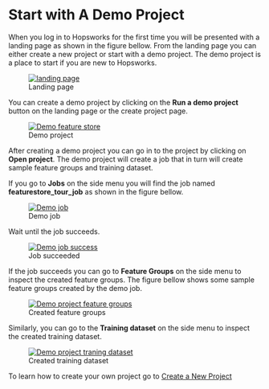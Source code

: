# Start with A Demo Project

When you log in to Hopsworks for the first time you will be presented with a landing page as shown in the figure bellow.
From the landing page you can either create a new project or start with a demo project.
The demo project is a place to start if you are new to Hopsworks.
  <figure>
    <a  href="../../../assets/images/project/landing-page.png">
      <img alt="landing page" src="../../../assets/images/project/landing-page.png">
    </a>
    <figcaption>Landing page</figcaption>
  </figure>

You can create a demo project by clicking on the **Run a demo project** button on the landing page or the create 
project page.

  <figure>
    <a  href="../../../assets/images/project/demo-fs.png">
      <img src="../../../assets/images/project/demo-fs.png" alt="Demo feature store">
    </a>
    <figcaption>Demo project</figcaption>
  </figure>

After creating a demo project you can go in to the project by clicking on **Open project**. The demo project will 
create a job that in turn will create sample feature groups and training dataset.

If you go to **Jobs** on the side menu you will find the job named **featurestore_tour_job** as shown in the figure 
bellow.  

  <figure>
    <a  href="../../../assets/images/project/demo-job.png">
      <img src="../../../assets/images/project/demo-job.png" alt="Demo job">
    </a>
    <figcaption>Demo job</figcaption>
  </figure>

Wait until the job succeeds.

  <figure>
    <a  href="../../../assets/images/project/tour-success.png">
      <img src="../../../assets/images/project/tour-success.png" alt="Demo job success">
    </a>
    <figcaption>Job succeeded</figcaption>
  </figure>

If the job succeeds you can go to **Feature Groups** on the side menu to inspect the created feature groups. The 
figure bellow shows some sample feature groups created by the demo job.
  <figure>
    <a  href="../../../assets/images/project/tour-fs.png">
      <img src="../../../assets/images/project/tour-fs.png" alt="Demo project feature groups">
    </a>
    <figcaption>Created feature groups</figcaption>
  </figure>

Similarly, you can go to the **Training dataset** on the side menu to inspect the created training dataset.
  <figure>
    <a  href="../../../assets/images/project/tour-td.png">
      <img src="../../../assets/images/project/tour-td.png" alt="Demo project traning dataset">
    </a>
    <figcaption>Created training dataset</figcaption>
  </figure>

To learn how to create your own project go to [Create a New Project](./createProject.md)